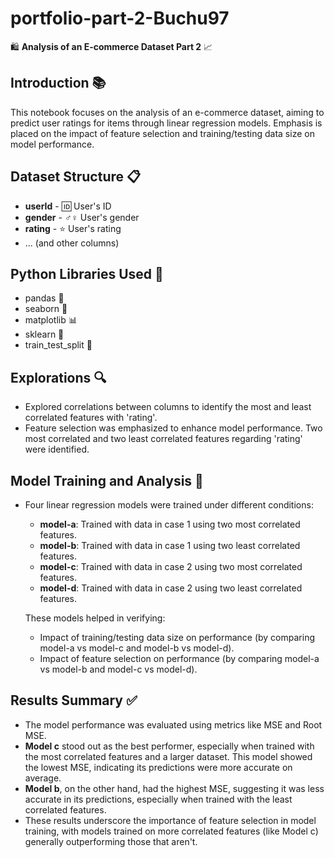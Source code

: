 # portfolio-part-2-Buchu97


🛍️ **Analysis of an E-commerce Dataset Part 2** 📈

## Introduction 📚
This notebook focuses on the analysis of an e-commerce dataset, aiming to predict user ratings for items through linear regression models. Emphasis is placed on the impact of feature selection and training/testing data size on model performance.

## Dataset Structure 📋
- **userId** - 🆔 User's ID
- **gender** - ♂️♀️ User's gender
- **rating** - ⭐ User's rating
- ... (and other columns)

## Python Libraries Used 🐍
- pandas 🐼
- seaborn 🎨
- matplotlib 📊
- sklearn 🔬
- train_test_split 🚄

## Explorations 🔍
- Explored correlations between columns to identify the most and least correlated features with 'rating'.
- Feature selection was emphasized to enhance model performance. Two most correlated and two least correlated features regarding 'rating' were identified.

## Model Training and Analysis 🤖
- Four linear regression models were trained under different conditions:
  - **model-a**: Trained with data in case 1 using two most correlated features.
  - **model-b**: Trained with data in case 1 using two least correlated features.
  - **model-c**: Trained with data in case 2 using two most correlated features.
  - **model-d**: Trained with data in case 2 using two least correlated features.
  
  These models helped in verifying:
  - Impact of training/testing data size on performance (by comparing model-a vs model-c and model-b vs model-d).
  - Impact of feature selection on performance (by comparing model-a vs model-b and model-c vs model-d).

## Results Summary ✅
- The model performance was evaluated using metrics like MSE and Root MSE.
- **Model c** stood out as the best performer, especially when trained with the most correlated features and a larger dataset. This model showed the lowest MSE, indicating its predictions were more accurate on average.
- **Model b**, on the other hand, had the highest MSE, suggesting it was less accurate in its predictions, especially when trained with the least correlated features.
- These results underscore the importance of feature selection in model training, with models trained on more correlated features (like Model c) generally outperforming those that aren't.
